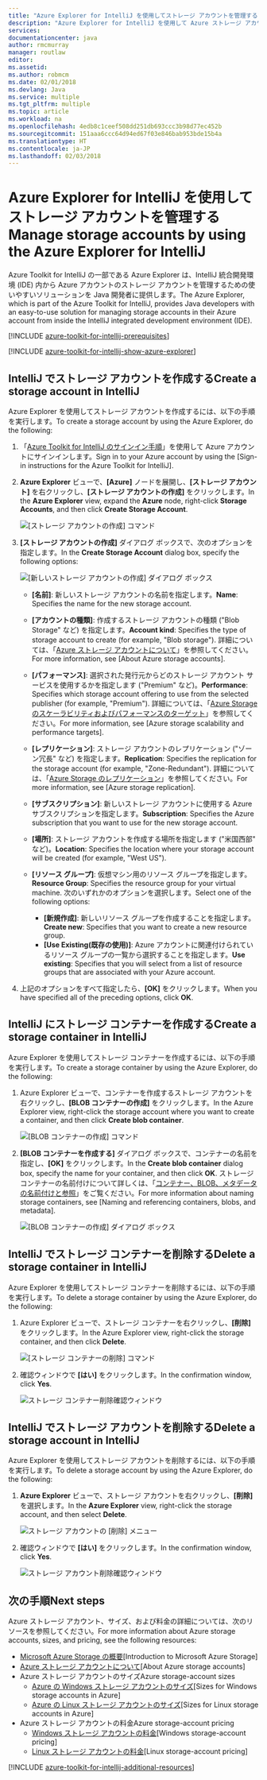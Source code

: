 ```yaml
---
title: "Azure Explorer for IntelliJ を使用してストレージ アカウントを管理する"
description: "Azure Explorer for IntelliJ を使用して Azure ストレージ アカウントを管理する方法について説明します。"
services: 
documentationcenter: java
author: rmcmurray
manager: routlaw
editor: 
ms.assetid: 
ms.author: robmcm
ms.date: 02/01/2018
ms.devlang: Java
ms.service: multiple
ms.tgt_pltfrm: multiple
ms.topic: article
ms.workload: na
ms.openlocfilehash: 4edb8c1ceef508dd251db693ccc3b98d77ec452b
ms.sourcegitcommit: 151aaa6ccc64d94ed67f03e846bab953bde15b4a
ms.translationtype: HT
ms.contentlocale: ja-JP
ms.lasthandoff: 02/03/2018
---
```

# <a name="manage-storage-accounts-by-using-the-azure-explorer-for-intellij"></a><span data-ttu-id="deddc-103">Azure Explorer for IntelliJ を使用してストレージ アカウントを管理する</span><span class="sxs-lookup"><span data-stu-id="deddc-103">Manage storage accounts by using the Azure Explorer for IntelliJ</span></span>

<span data-ttu-id="deddc-104">Azure Toolkit for IntelliJ の一部である Azure Explorer は、IntelliJ 統合開発環境 (IDE) 内から Azure アカウントのストレージ アカウントを管理するための使いやすいソリューションを Java 開発者に提供します。</span><span class="sxs-lookup"><span data-stu-id="deddc-104">The Azure Explorer, which is part of the Azure Toolkit for IntelliJ, provides Java developers with an easy-to-use solution for managing storage accounts in their Azure account from inside the IntelliJ integrated development environment (IDE).</span></span>

[!INCLUDE [azure-toolkit-for-intellij-prerequisites](../includes/azure-toolkit-for-intellij-prerequisites.md)]

[!INCLUDE [azure-toolkit-for-intellij-show-azure-explorer](../includes/azure-toolkit-for-intellij-show-azure-explorer.md)]

## <a name="create-a-storage-account-in-intellij"></a><span data-ttu-id="deddc-105">IntelliJ でストレージ アカウントを作成する</span><span class="sxs-lookup"><span data-stu-id="deddc-105">Create a storage account in IntelliJ</span></span>

<span data-ttu-id="deddc-106">Azure Explorer を使用してストレージ アカウントを作成するには、以下の手順を実行します。</span><span class="sxs-lookup"><span data-stu-id="deddc-106">To create a storage account by using the Azure Explorer, do the following:</span></span>

1. <span data-ttu-id="deddc-107">「[Azure Toolkit for IntelliJ のサインイン手順]」を使用して Azure アカウントにサインインします。</span><span class="sxs-lookup"><span data-stu-id="deddc-107">Sign in to your Azure account by using the [Sign-in instructions for the Azure Toolkit for IntelliJ].</span></span> 

2. <span data-ttu-id="deddc-108">**Azure Explorer** ビューで、**[Azure]** ノードを展開し、**[ストレージ アカウント]** を右クリックし、**[ストレージ アカウントの作成]** をクリックします。</span><span class="sxs-lookup"><span data-stu-id="deddc-108">In the **Azure Explorer** view, expand the **Azure** node, right-click **Storage Accounts**, and then click **Create Storage Account**.</span></span>

   ![[ストレージ アカウントの作成] コマンド][CS01]

3. <span data-ttu-id="deddc-110">**[ストレージ アカウントの作成]** ダイアログ ボックスで、次のオプションを指定します。</span><span class="sxs-lookup"><span data-stu-id="deddc-110">In the **Create Storage Account** dialog box, specify the following options:</span></span>

   ![[新しいストレージ アカウントの作成] ダイアログ ボックス][CS02]

   * <span data-ttu-id="deddc-112">**[名前]**: 新しいストレージ アカウントの名前を指定します。</span><span class="sxs-lookup"><span data-stu-id="deddc-112">**Name**: Specifies the name for the new storage account.</span></span>

   * <span data-ttu-id="deddc-113">**[アカウントの種類]**: 作成するストレージ アカウントの種類 ("Blob Storage" など) を指定します。</span><span class="sxs-lookup"><span data-stu-id="deddc-113">**Account kind**: Specifies the type of storage account to create (for example, "Blob storage").</span></span> <span data-ttu-id="deddc-114">詳細については、「[Azure ストレージ アカウントについて]」を参照してください。</span><span class="sxs-lookup"><span data-stu-id="deddc-114">For more information, see [About Azure storage accounts].</span></span> 

   * <span data-ttu-id="deddc-115">**[パフォーマンス]**: 選択された発行元からどのストレージ アカウント サービスを使用するかを指定します ("Premium" など)。</span><span class="sxs-lookup"><span data-stu-id="deddc-115">**Performance**: Specifies which storage account offering to use from the selected publisher (for example, "Premium").</span></span> <span data-ttu-id="deddc-116">詳細については、「[Azure Storage のスケーラビリティおよびパフォーマンスのターゲット]」を参照してください。</span><span class="sxs-lookup"><span data-stu-id="deddc-116">For more information, see [Azure storage scalability and performance targets].</span></span> 

   * <span data-ttu-id="deddc-117">**[レプリケーション]**: ストレージ アカウントのレプリケーション ("ゾーン冗長" など) を指定します。</span><span class="sxs-lookup"><span data-stu-id="deddc-117">**Replication**: Specifies the replication for the storage account (for example, "Zone-Redundant").</span></span> <span data-ttu-id="deddc-118">詳細については、「[Azure Storage のレプリケーション]」を参照してください。</span><span class="sxs-lookup"><span data-stu-id="deddc-118">For more information, see [Azure storage replication].</span></span> 

   * <span data-ttu-id="deddc-119">**[サブスクリプション]**: 新しいストレージ アカウントに使用する Azure サブスクリプションを指定します。</span><span class="sxs-lookup"><span data-stu-id="deddc-119">**Subscription**: Specifies the Azure subscription that you want to use for the new storage account.</span></span>

   * <span data-ttu-id="deddc-120">**[場所]**: ストレージ アカウントを作成する場所を指定します ("米国西部" など)。</span><span class="sxs-lookup"><span data-stu-id="deddc-120">**Location**: Specifies the location where your storage account will be created (for example, "West US").</span></span>

   * <span data-ttu-id="deddc-121">**[リソース グループ]**: 仮想マシン用のリソース グループを指定します。</span><span class="sxs-lookup"><span data-stu-id="deddc-121">**Resource Group**: Specifies the resource group for your virtual machine.</span></span> <span data-ttu-id="deddc-122">次のいずれかのオプションを選択します。</span><span class="sxs-lookup"><span data-stu-id="deddc-122">Select one of the following options:</span></span>
      * <span data-ttu-id="deddc-123">**[新規作成]**: 新しいリソース グループを作成することを指定します。</span><span class="sxs-lookup"><span data-stu-id="deddc-123">**Create new**: Specifies that you want to create a new resource group.</span></span>
      * <span data-ttu-id="deddc-124">**[Use Existing\(既存の使用\)]**: Azure アカウントに関連付けられているリソース グループの一覧から選択することを指定します。</span><span class="sxs-lookup"><span data-stu-id="deddc-124">**Use existing**: Specifies that you will select from a list of resource groups that are associated with your Azure account.</span></span>

4. <span data-ttu-id="deddc-125">上記のオプションをすべて指定したら、**[OK]** をクリックします。</span><span class="sxs-lookup"><span data-stu-id="deddc-125">When you have specified all of the preceding options, click **OK**.</span></span>

## <a name="create-a-storage-container-in-intellij"></a><span data-ttu-id="deddc-126">IntelliJ にストレージ コンテナーを作成する</span><span class="sxs-lookup"><span data-stu-id="deddc-126">Create a storage container in IntelliJ</span></span>

<span data-ttu-id="deddc-127">Azure Explorer を使用してストレージ コンテナーを作成するには、以下の手順を実行します。</span><span class="sxs-lookup"><span data-stu-id="deddc-127">To create a storage container by using the Azure Explorer, do the following:</span></span>

1. <span data-ttu-id="deddc-128">Azure Explorer ビューで、コンテナーを作成するストレージ アカウントを右クリックし、**[BLOB コンテナーの作成]** をクリックします。</span><span class="sxs-lookup"><span data-stu-id="deddc-128">In the Azure Explorer view, right-click the storage account where you want to create a container, and then click **Create blob container**.</span></span>

   ![[BLOB コンテナーの作成] コマンド][CC01]

2. <span data-ttu-id="deddc-130">**[BLOB コンテナーを作成する]** ダイアログ ボックスで、コンテナーの名前を指定し、**[OK]** をクリックします。</span><span class="sxs-lookup"><span data-stu-id="deddc-130">In the **Create blob container** dialog box, specify the name for your container, and then click **OK**.</span></span> <span data-ttu-id="deddc-131">ストレージ コンテナーの名前付けについて詳しくは、「[コンテナー、BLOB、メタデータの名前付けと参照]」をご覧ください。</span><span class="sxs-lookup"><span data-stu-id="deddc-131">For more information about naming storage containers, see [Naming and referencing containers, blobs, and metadata].</span></span>

   ![[BLOB コンテナーの作成] ダイアログ ボックス][CC02]

## <a name="delete-a-storage-container-in-intellij"></a><span data-ttu-id="deddc-133">IntelliJ でストレージ コンテナーを削除する</span><span class="sxs-lookup"><span data-stu-id="deddc-133">Delete a storage container in IntelliJ</span></span>

<span data-ttu-id="deddc-134">Azure Explorer を使用してストレージ コンテナーを削除するには、以下の手順を実行します。</span><span class="sxs-lookup"><span data-stu-id="deddc-134">To delete a storage container by using the Azure Explorer, do the following:</span></span>

1. <span data-ttu-id="deddc-135">Azure Explorer ビューで、ストレージ コンテナーを右クリックし、**[削除]** をクリックします。</span><span class="sxs-lookup"><span data-stu-id="deddc-135">In the Azure Explorer view, right-click the storage container, and then click **Delete**.</span></span>

   ![[ストレージ コンテナーの削除] コマンド][DC01]

2. <span data-ttu-id="deddc-137">確認ウィンドウで **[はい]** をクリックします。</span><span class="sxs-lookup"><span data-stu-id="deddc-137">In the confirmation window, click **Yes**.</span></span>

   ![ストレージ コンテナー削除確認ウィンドウ][DC02]

## <a name="delete-a-storage-account-in-intellij"></a><span data-ttu-id="deddc-139">IntelliJ でストレージ アカウントを削除する</span><span class="sxs-lookup"><span data-stu-id="deddc-139">Delete a storage account in IntelliJ</span></span>

<span data-ttu-id="deddc-140">Azure Explorer を使用してストレージ アカウントを削除するには、以下の手順を実行します。</span><span class="sxs-lookup"><span data-stu-id="deddc-140">To delete a storage account by using the Azure Explorer, do the following:</span></span>

1. <span data-ttu-id="deddc-141">**Azure Explorer** ビューで、ストレージ アカウントを右クリックし、**[削除]** を選択します。</span><span class="sxs-lookup"><span data-stu-id="deddc-141">In the **Azure Explorer** view, right-click the storage account, and then select **Delete**.</span></span>

   ![ストレージ アカウントの [削除] メニュー][DS01]

2. <span data-ttu-id="deddc-143">確認ウィンドウで **[はい]** をクリックします。</span><span class="sxs-lookup"><span data-stu-id="deddc-143">In the confirmation window, click **Yes**.</span></span>

   ![ストレージ アカウント削除確認ウィンドウ][DS02]

## <a name="next-steps"></a><span data-ttu-id="deddc-145">次の手順</span><span class="sxs-lookup"><span data-stu-id="deddc-145">Next steps</span></span>

<span data-ttu-id="deddc-146">Azure ストレージ アカウント、サイズ、および料金の詳細については、次のリソースを参照してください。</span><span class="sxs-lookup"><span data-stu-id="deddc-146">For more information about Azure storage accounts, sizes, and pricing, see the following resources:</span></span>

* <span data-ttu-id="deddc-147">[Microsoft Azure Storage の概要]</span><span class="sxs-lookup"><span data-stu-id="deddc-147">[Introduction to Microsoft Azure Storage]</span></span>
* <span data-ttu-id="deddc-148">[Azure ストレージ アカウントについて]</span><span class="sxs-lookup"><span data-stu-id="deddc-148">[About Azure storage accounts]</span></span>
* <span data-ttu-id="deddc-149">Azure ストレージ アカウントのサイズ</span><span class="sxs-lookup"><span data-stu-id="deddc-149">Azure storage-account sizes</span></span>
  * <span data-ttu-id="deddc-150">[Azure の Windows ストレージ アカウントのサイズ]</span><span class="sxs-lookup"><span data-stu-id="deddc-150">[Sizes for Windows storage accounts in Azure]</span></span>
  * <span data-ttu-id="deddc-151">[Azure の Linux ストレージ アカウントのサイズ]</span><span class="sxs-lookup"><span data-stu-id="deddc-151">[Sizes for Linux storage accounts in Azure]</span></span>
* <span data-ttu-id="deddc-152">Azure ストレージ アカウントの料金</span><span class="sxs-lookup"><span data-stu-id="deddc-152">Azure storage-account pricing</span></span>
  * <span data-ttu-id="deddc-153">[Windows ストレージ アカウントの料金]</span><span class="sxs-lookup"><span data-stu-id="deddc-153">[Windows storage-account pricing]</span></span>
  * <span data-ttu-id="deddc-154">[Linux ストレージ アカウントの料金]</span><span class="sxs-lookup"><span data-stu-id="deddc-154">[Linux storage-account pricing]</span></span>

[!INCLUDE [azure-toolkit-for-intellij-additional-resources](../includes/azure-toolkit-for-intellij-additional-resources.md)]

<!-- URL List -->

[Azure Toolkit for IntelliJ のサインイン手順]: ./azure-toolkit-for-intellij-sign-in-instructions.md
[Microsoft Azure Storage の概要]: /azure/storage/storage-introduction
[Azure ストレージ アカウントについて]: /azure/storage/storage-create-storage-account
[Azure Storage のレプリケーション]: /azure/storage/storage-redundancy
[Azure Storage のスケーラビリティおよびパフォーマンスのターゲット]: /azure/storage/storage-scalability-targets
[コンテナー、BLOB、メタデータの名前付けと参照]: http://go.microsoft.com/fwlink/?LinkId=255555

[Azure の Windows ストレージ アカウントのサイズ]: /azure/virtual-machines/virtual-machines-windows-sizes
[Azure の Linux ストレージ アカウントのサイズ]: /azure/virtual-machines/virtual-machines-linux-sizes
[Windows ストレージ アカウントの料金]: /pricing/details/virtual-machines/windows/
[Linux ストレージ アカウントの料金]: /pricing/details/virtual-machines/linux/

<!-- IMG List -->

[CS01]: media/azure-toolkit-for-intellij-managing-storage-accounts-using-azure-explorer/CS01.png
[CS02]: media/azure-toolkit-for-intellij-managing-storage-accounts-using-azure-explorer/CS02.png
[CC01]: media/azure-toolkit-for-intellij-managing-storage-accounts-using-azure-explorer/CC01.png
[CC02]: media/azure-toolkit-for-intellij-managing-storage-accounts-using-azure-explorer/CC02.png

[DS01]: media/azure-toolkit-for-intellij-managing-storage-accounts-using-azure-explorer/DS01.png
[DS02]: media/azure-toolkit-for-intellij-managing-storage-accounts-using-azure-explorer/DS02.png
[DC01]: media/azure-toolkit-for-intellij-managing-storage-accounts-using-azure-explorer/DC01.png
[DC02]: media/azure-toolkit-for-intellij-managing-storage-accounts-using-azure-explorer/DC02.png
